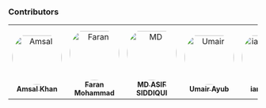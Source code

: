 ### Contributors

<table>
<tr>
    <td align="center" style="word-wrap: break-word; width: 150.0; height: 150.0">
        <a href=https://github.com/Amsal1>
            <img src=https://avatars.githubusercontent.com/u/45508550?v=4 width="100;"  style="border-radius:50%;align-items:center;justify-content:center;overflow:hidden;padding-top:10px" alt=Amsal Khan/>
            <br />
            <sub style="font-size:14px"><b>Amsal Khan</b></sub>
        </a>
    </td>
    <td align="center" style="word-wrap: break-word; width: 150.0; height: 150.0">
        <a href=https://github.com/Faranheit15>
            <img src=https://avatars.githubusercontent.com/u/48853180?v=4 width="100;"  style="border-radius:50%;align-items:center;justify-content:center;overflow:hidden;padding-top:10px" alt=Faran Mohammad/>
            <br />
            <sub style="font-size:14px"><b>Faran Mohammad</b></sub>
        </a>
    </td>
    <td align="center" style="word-wrap: break-word; width: 150.0; height: 150.0">
        <a href=https://github.com/SidAsif>
            <img src=https://avatars.githubusercontent.com/u/108043870?v=4 width="100;"  style="border-radius:50%;align-items:center;justify-content:center;overflow:hidden;padding-top:10px" alt=MD ASIF SIDDIQUI/>
            <br />
            <sub style="font-size:14px"><b>MD ASIF SIDDIQUI</b></sub>
        </a>
    </td>
    <td align="center" style="word-wrap: break-word; width: 150.0; height: 150.0">
        <a href=https://github.com/umairayub79>
            <img src=https://avatars.githubusercontent.com/u/46655787?v=4 width="100;"  style="border-radius:50%;align-items:center;justify-content:center;overflow:hidden;padding-top:10px" alt=Umair Ayub/>
            <br />
            <sub style="font-size:14px"><b>Umair Ayub</b></sub>
        </a>
    </td>
    <td align="center" style="word-wrap: break-word; width: 150.0; height: 150.0">
        <a href=https://github.com/iamashay>
            <img src=https://avatars.githubusercontent.com/u/7845033?v=4 width="100;"  style="border-radius:50%;align-items:center;justify-content:center;overflow:hidden;padding-top:10px" alt=iamashay/>
            <br />
            <sub style="font-size:14px"><b>iamashay</b></sub>
        </a>
    </td>
    <td align="center" style="word-wrap: break-word; width: 150.0; height: 150.0">
        <a href=https://github.com/saadahmadhere>
            <img src=https://avatars.githubusercontent.com/u/52596800?v=4 width="100;"  style="border-radius:50%;align-items:center;justify-content:center;overflow:hidden;padding-top:10px" alt=saadahmadhere/>
            <br />
            <sub style="font-size:14px"><b>saadahmadhere</b></sub>
        </a>
    </td>
    <td align="center" style="word-wrap: break-word; width: 150.0; height: 150.0">
        <a href=https://github.com/discodevl>
            <img src=https://avatars.githubusercontent.com/u/69987663?v=4 width="100;"  style="border-radius:50%;align-items:center;justify-content:center;overflow:hidden;padding-top:10px" alt=saadahmadhere/>
            <br />
            <sub style="font-size:14px"><b>discodevl</b></sub>
        </a>
    </td>
</tr>
</table>
